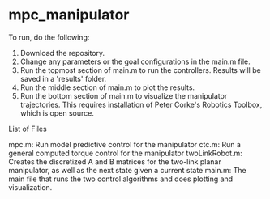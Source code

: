 # mpc_manipulator

To run, do the following:

1. Download the repository.
2. Change any parameters or the goal configurations in the main.m file.
3. Run the topmost section of main.m to run the controllers. Results will be saved in a 'results' folder.
4. Run the middle section of main.m to plot the results.
5. Run the bottom section of main.m to visualize the manipulator trajectories. This requires installation of Peter Corke's Robotics Toolbox, which is open source.

List of Files

mpc.m: Run model predictive control for the manipulator
ctc.m: Run a general computed torque control for the manipulator
twoLinkRobot.m: Creates the discretized A and B matrices for the two-link planar manipulator, as well as the next state given a current state
main.m: The main file that runs the two control algorithms and does plotting and visualization.
